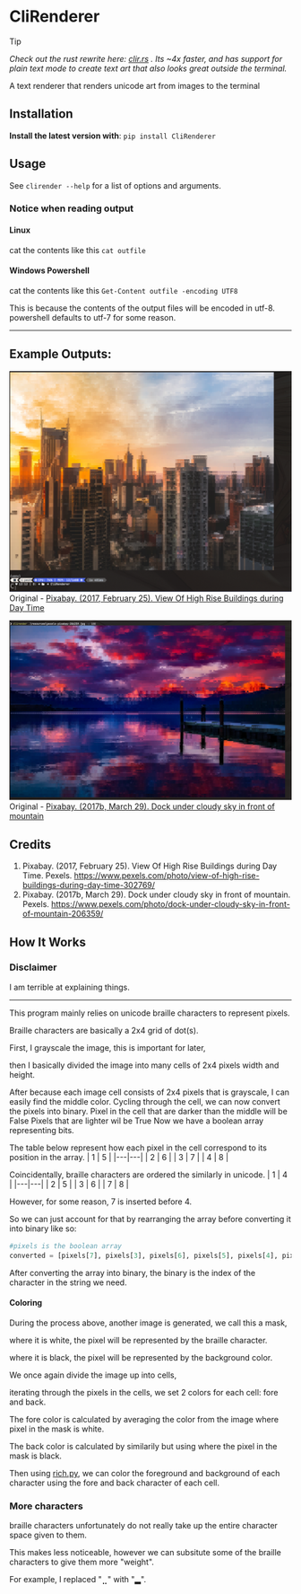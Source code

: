 # CliRenderer

> [!TIP]
> _Check out the rust rewrite here: [clir.rs](https://github.com/ultraflame4/clir_rs/tree/0.1.0) . Its ~4x faster, and has support for plain text mode to create text art that also looks great outside the terminal._

A text renderer that renders unicode art from images to the terminal

## Installation
**Install the latest version with**: `pip install CliRenderer`

## Usage
See `clirender --help` for a list of options and arguments.

### Notice when reading output

#### Linux
cat the contents like this
`cat outfile`

#### Windows Powershell
cat the contents like this
`Get-Content outfile -encoding UTF8`

This is because the contents of the output files will be encoded in utf-8. powershell defaults to utf-7 for some reason.

----
## Example Outputs:
![img.png](resources/img.png)
Original - [Pixabay. (2017, February 25). View Of High Rise Buildings during Day Time](https://www.pexels.com/photo/view-of-high-rise-buildings-during-day-time-302769/)

![img.png](resources/img2.png)
Original - [Pixabay. (2017b, March 29). Dock under cloudy sky in front of mountain](https://www.pexels.com/photo/dock-under-cloudy-sky-in-front-of-mountain-206359/)

## Credits
1. Pixabay. (2017, February 25). View Of High Rise Buildings during Day Time. Pexels. https://www.pexels.com/photo/view-of-high-rise-buildings-during-day-time-302769/
2. Pixabay. (2017b, March 29). Dock under cloudy sky in front of mountain. Pexels. https://www.pexels.com/photo/dock-under-cloudy-sky-in-front-of-mountain-206359/
## How It Works

### Disclaimer
I am terrible at explaining things.

----

This program mainly relies on unicode braille characters to represent pixels.

Braille characters are basically a 2x4 grid of dot(s).

First, I grayscale the image, this is important for later,

then I basically divided the image into many cells of 2x4 pixels width and height.

After because each image cell consists of 2x4 pixels that is grayscale, I can easily find the middle color.
Cycling through the cell, we can now convert the pixels into binary.
Pixel in the cell that are darker than the middle will be False
Pixels that are lighter wil be True
Now we have a boolean array representing bits.

The table below represent how each pixel in the cell correspond to its position in the array.
| 1 | 5 |
|---|---|
| 2 | 6 |
| 3 | 7 |
| 4 | 8 |

Coincidentally, braille characters are ordered the similarly in unicode.
| 1 | 4 |
|---|---|
| 2 | 5 |
| 3 | 6 |
| 7 | 8 |

However, for some reason, 7 is inserted before 4.

So we can just account for that by rearranging the array before converting it into binary like so:
```python
#pixels is the boolean array
converted = [pixels[7], pixels[3], pixels[6], pixels[5], pixels[4], pixels[2], pixels[1], pixels[0]]
```

After converting the array into binary, the binary is the index of the character in the string we need.

#### Coloring

During the process above, another image is generated, we call this a mask,

where it is white, the pixel will be represented by the braille character.

where it is black, the pixel will be represented by the background color.

We once again divide the image up into cells,

iterating through the pixels in the cells, we set 2 colors for each cell: fore and back.

The fore color is calculated by averaging the color from the image where pixel in the mask is white.

The back color is calculated by similarily but using where the pixel in the mask is black.

Then using [rich.py](https://github.com/Textualize/rich), we can color the foreground and background of each character using the fore and back character of each cell.

### More characters
braille characters unfortunately do not really take up the entire character space given to them.

This makes less noticeable, however we can subsitute some of the braille characters to give them more "weight".

For example, I replaced "⣀" with "▂".





